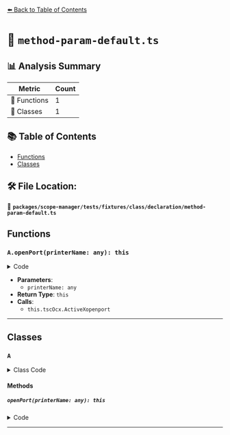 [⬅️ Back to Table of Contents](../../../../../../index.md)

# 📄 `method-param-default.ts`

## 📊 Analysis Summary

| Metric | Count |
|--------|-------|
| 🔧 Functions | 1 |
| 🧱 Classes | 1 |

## 📚 Table of Contents

- [Functions](#functions)
- [Classes](#classes)

## 🛠️ File Location:
📂 **`packages/scope-manager/tests/fixtures/class/declaration/method-param-default.ts`**

## Functions

### `A.openPort(printerName: any): this`

<details><summary>Code</summary>

```ts
openPort(printerName = this.printerName) {
    this.tscOcx.ActiveXopenport(printerName);

    return this;
  }
```
</details>

- **Parameters**:
  - `printerName: any`
- **Return Type**: `this`
- **Calls**:
  - `this.tscOcx.ActiveXopenport`

---

## Classes

### `A`

<details><summary>Class Code</summary>

```ts
class A {
  constructor(printName) {
    this.printName = printName;
  }

  openPort(printerName = this.printerName) {
    this.tscOcx.ActiveXopenport(printerName);

    return this;
  }
}
```
</details>

#### Methods

##### `openPort(printerName: any): this`

<details><summary>Code</summary>

```ts
openPort(printerName = this.printerName) {
    this.tscOcx.ActiveXopenport(printerName);

    return this;
  }
```
</details>


---